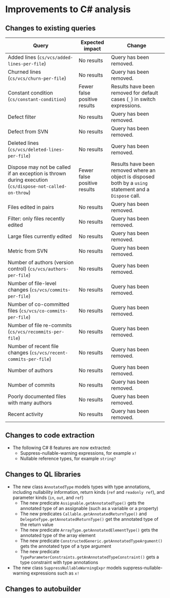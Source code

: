 # Improvements to C# analysis

## Changes to existing queries

| **Query**                    | **Expected impact**    | **Change**                        |
|------------------------------|------------------------|-----------------------------------|
| Added lines (`cs/vcs/added-lines-per-file`) | No results | Query has been removed. |
| Churned lines (`cs/vcs/churn-per-file`) | No results | Query has been removed. |
| Constant condition (`cs/constant-condition`) | Fewer false positive results | Results have been removed for default cases (`_`) in switch expressions. |
| Defect filter | No results | Query has been removed. |
| Defect from SVN | No results | Query has been removed. |
| Deleted lines (`cs/vcs/deleted-lines-per-file`) | No results | Query has been removed. |
| Dispose may not be called if an exception is thrown during execution (`cs/dispose-not-called-on-throw`) | Fewer false positive results | Results have been removed where an object is disposed both by a `using` statement and a `Dispose` call. |
| Files edited in pairs | No results | Query has been removed. |
| Filter: only files recently edited | No results | Query has been removed. |
| Large files currently edited | No results | Query has been removed. |
| Metric from SVN | No results | Query has been removed. |
| Number of authors (version control) (`cs/vcs/authors-per-file`) | No results | Query has been removed. |
| Number of file-level changes (`cs/vcs/commits-per-file`) | No results | Query has been removed. |
| Number of co-committed files (`cs/vcs/co-commits-per-file`) | No results | Query has been removed. |
| Number of file re-commits (`cs/vcs/recommits-per-file`) | No results | Query has been removed. |
| Number of recent file changes (`cs/vcs/recent-commits-per-file`) | No results | Query has been removed. |
| Number of authors | No results | Query has been removed. |
| Number of commits | No results | Query has been removed. |
| Poorly documented files with many authors | No results | Query has been removed. |
| Recent activity | No results | Query has been removed. |

## Changes to code extraction

* The following C# 8 features are now extracted:
  - Suppress-nullable-warning expressions, for example `x!`
  - Nullable reference types, for example `string?`

## Changes to QL libraries

* The new class `AnnotatedType` models types with type annotations, including nullability information, return kinds (`ref` and `readonly ref`), and parameter kinds (`in`, `out`, and `ref`)
  - The new predicate `Assignable.getAnnotatedType()` gets the annotated type of an assignable (such as a variable or a property)
  - The new predicates `Callable.getAnnotatedReturnType()` and `DelegateType.getAnnotatedReturnType()` get the annotated type of the return value
  - The new predicate `ArrayType.getAnnotatedElementType()` gets the annotated type of the array element
  - The new predicate `ConstructedGeneric.getAnnotatedTypeArgument()` gets the annotated type of a type argument
  - The new predicate `TypeParameterConstraints.getAnAnnotatedTypeConstraint()` gets a type constraint with type annotations
* The new class `SuppressNullableWarningExpr` models suppress-nullable-warning expressions such as `x!`

## Changes to autobuilder
